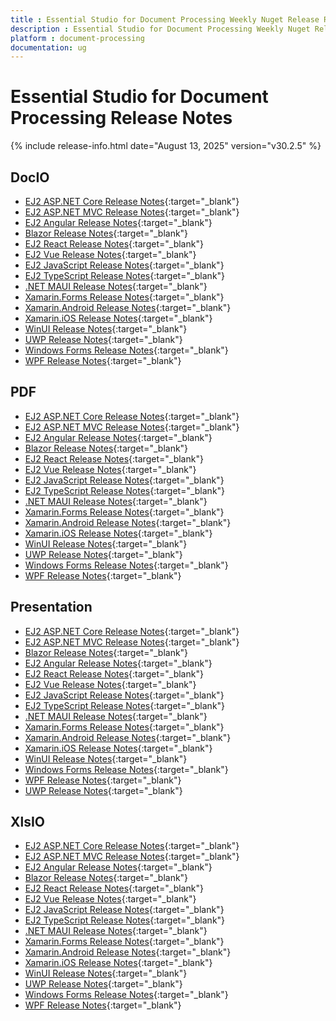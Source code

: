 ```yaml
---
title : Essential Studio for Document Processing Weekly Nuget Release Release Notes  
description : Essential Studio for Document Processing Weekly Nuget Release Release Notes  
platform : document-processing
documentation: ug
---
```


# Essential Studio for Document Processing  Release Notes  

{% include release-info.html date="August 13, 2025" version="v30.2.5" %} 




## DocIO

* [EJ2 ASP.NET Core Release Notes](https://ej2.syncfusion.com/aspnetcore/documentation/release-notes/30.2.5#docio){:target="_blank"}
* [EJ2 ASP.NET MVC Release Notes](https://ej2.syncfusion.com/aspnetmvc/documentation/release-notes/30.2.5#docio){:target="_blank"}
* [EJ2 Angular Release Notes](https://ej2.syncfusion.com/angular/documentation/release-notes/30.2.5#docio){:target="_blank"}
* [Blazor Release Notes](https://blazor.syncfusion.com/documentation/release-notes/30.2.5#docio){:target="_blank"}
* [EJ2 React Release Notes](https://ej2.syncfusion.com/react/documentation/release-notes/30.2.5#docio){:target="_blank"}
* [EJ2 Vue  Release Notes](https://ej2.syncfusion.com/vue/documentation/release-notes/30.2.5#docio){:target="_blank"}
* [EJ2 JavaScript Release Notes](https://ej2.syncfusion.com/javascript/documentation/release-notes/30.2.5#docio){:target="_blank"}
* [EJ2 TypeScript Release Notes](https://ej2.syncfusion.com/documentation/release-notes/30.2.5#docio){:target="_blank"}
* [.NET MAUI Release Notes](/maui/release-notes/v30.2.5#docio){:target="_blank"}
* [Xamarin.Forms Release Notes](/xamarin/release-notes/v30.2.5#docio){:target="_blank"}
* [Xamarin.Android Release Notes](/xamarin-android/release-notes/v30.2.5#docio){:target="_blank"}
* [Xamarin.iOS Release Notes](/xamarin-ios/release-notes/v30.2.5#docio){:target="_blank"}
* [WinUI Release Notes](/winui/release-notes/v30.2.5#docio){:target="_blank"}
* [UWP Release Notes](/uwp/release-notes/v30.2.5#docio){:target="_blank"}
* [Windows Forms Release Notes](/windowsforms/release-notes/v30.2.5#docio){:target="_blank"}
* [WPF Release Notes](/wpf/release-notes/v30.2.5#docio){:target="_blank"}



## PDF

* [EJ2 ASP.NET Core Release Notes](https://ej2.syncfusion.com/aspnetcore/documentation/release-notes/30.2.5#pdf){:target="_blank"}
* [EJ2 ASP.NET MVC Release Notes](https://ej2.syncfusion.com/aspnetmvc/documentation/release-notes/30.2.5#pdf){:target="_blank"}
* [EJ2 Angular Release Notes](https://ej2.syncfusion.com/angular/documentation/release-notes/30.2.5#pdf){:target="_blank"}
* [Blazor Release Notes](https://blazor.syncfusion.com/documentation/release-notes/30.2.5#pdf){:target="_blank"}
* [EJ2 React Release Notes](https://ej2.syncfusion.com/react/documentation/release-notes/30.2.5#pdf){:target="_blank"}
* [EJ2 Vue  Release Notes](https://ej2.syncfusion.com/vue/documentation/release-notes/30.2.5#pdf){:target="_blank"}
* [EJ2 JavaScript Release Notes](https://ej2.syncfusion.com/javascript/documentation/release-notes/30.2.5#pdf){:target="_blank"}
* [EJ2 TypeScript Release Notes](https://ej2.syncfusion.com/documentation/release-notes/30.2.5#pdf){:target="_blank"}
* [.NET MAUI Release Notes](/maui/release-notes/v30.2.5#pdf){:target="_blank"}
* [Xamarin.Forms Release Notes](/xamarin/release-notes/v30.2.5#pdf){:target="_blank"}
* [Xamarin.Android Release Notes](/xamarin-android/release-notes/v30.2.5#pdf){:target="_blank"}
* [Xamarin.iOS Release Notes](/xamarin-ios/release-notes/v30.2.5#pdf){:target="_blank"}
* [WinUI Release Notes](/winui/release-notes/v30.2.5#pdf){:target="_blank"}
* [UWP Release Notes](/uwp/release-notes/v30.2.5#pdf){:target="_blank"}
* [Windows Forms Release Notes](/windowsforms/release-notes/v30.2.5#pdf){:target="_blank"}
* [WPF Release Notes](/wpf/release-notes/v30.2.5#pdf){:target="_blank"}


## Presentation

* [EJ2 ASP.NET Core Release Notes](https://ej2.syncfusion.com/aspnetcore/documentation/release-notes/30.2.5#presentation){:target="_blank"}
* [EJ2 ASP.NET MVC Release Notes](https://ej2.syncfusion.com/aspnetmvc/documentation/release-notes/30.2.5#presentation){:target="_blank"}
* [Blazor Release Notes](https://blazor.syncfusion.com/documentation/release-notes/30.2.5#presentation){:target="_blank"}
* [EJ2 Angular Release Notes](https://ej2.syncfusion.com/angular/documentation/release-notes/30.2.5#presentation){:target="_blank"}
* [EJ2 React Release Notes](https://ej2.syncfusion.com/react/documentation/release-notes/30.2.5#presentation){:target="_blank"}
* [EJ2 Vue  Release Notes](https://ej2.syncfusion.com/vue/documentation/release-notes/30.2.5#presentation){:target="_blank"}
* [EJ2 JavaScript Release Notes](https://ej2.syncfusion.com/javascript/documentation/release-notes/30.2.5#presentation){:target="_blank"}
* [EJ2 TypeScript Release Notes](https://ej2.syncfusion.com/documentation/release-notes/30.2.5#presentation){:target="_blank"}
* [.NET MAUI Release Notes](/maui/release-notes/v30.2.5#presentation){:target="_blank"}
* [Xamarin.Forms Release Notes](/xamarin/release-notes/v30.2.5#presentation){:target="_blank"}
* [Xamarin.Android Release Notes](/xamarin-android/release-notes/v30.2.5#presentation){:target="_blank"}
* [Xamarin.iOS Release Notes](/xamarin-ios/release-notes/v30.2.5#presentation){:target="_blank"}
* [WinUI Release Notes](/winui/release-notes/v30.2.5#presentation){:target="_blank"}
* [Windows Forms Release Notes](/windowsforms/release-notes/v30.2.5#presentation){:target="_blank"}
* [WPF Release Notes](/wpf/release-notes/v30.2.5#presentation){:target="_blank"}
* [UWP Release Notes](/uwp/release-notes/v30.2.5#presentation){:target="_blank"}



## XlsIO

* [EJ2 ASP.NET Core Release Notes](https://ej2.syncfusion.com/aspnetcore/documentation/release-notes/30.2.5#xlsio){:target="_blank"}
* [EJ2 ASP.NET MVC Release Notes](https://ej2.syncfusion.com/aspnetmvc/documentation/release-notes/30.2.5#xlsio){:target="_blank"}
* [EJ2 Angular Release Notes](https://ej2.syncfusion.com/angular/documentation/release-notes/30.2.5#xlsio){:target="_blank"}
* [Blazor Release Notes](https://blazor.syncfusion.com/documentation/release-notes/30.2.5#xlsio){:target="_blank"}
* [EJ2 React Release Notes](https://ej2.syncfusion.com/react/documentation/release-notes/30.2.5#xlsio){:target="_blank"}
* [EJ2 Vue  Release Notes](https://ej2.syncfusion.com/vue/documentation/release-notes/30.2.5#xlsio){:target="_blank"}
* [EJ2 JavaScript Release Notes](https://ej2.syncfusion.com/javascript/documentation/release-notes/30.2.5#xlsio){:target="_blank"}
* [EJ2 TypeScript Release Notes](https://ej2.syncfusion.com/documentation/release-notes/30.2.5#xlsio){:target="_blank"}
* [.NET MAUI Release Notes](/maui/release-notes/v30.2.5#xlsio){:target="_blank"}
* [Xamarin.Forms Release Notes](/xamarin/release-notes/v30.2.5#xlsio){:target="_blank"}
* [Xamarin.Android Release Notes](/xamarin-android/release-notes/v30.2.5#xlsio){:target="_blank"}
* [Xamarin.iOS Release Notes](/xamarin-ios/release-notes/v30.2.5#xlsio){:target="_blank"}
* [WinUI Release Notes](/winui/release-notes/v30.2.5#xlsio){:target="_blank"}
* [UWP Release Notes](/uwp/release-notes/v30.2.5#xlsio){:target="_blank"}
* [Windows Forms Release Notes](/windowsforms/release-notes/v30.2.5#xlsio){:target="_blank"}
* [WPF Release Notes](/wpf/release-notes/v30.2.5#xlsio){:target="_blank"}


